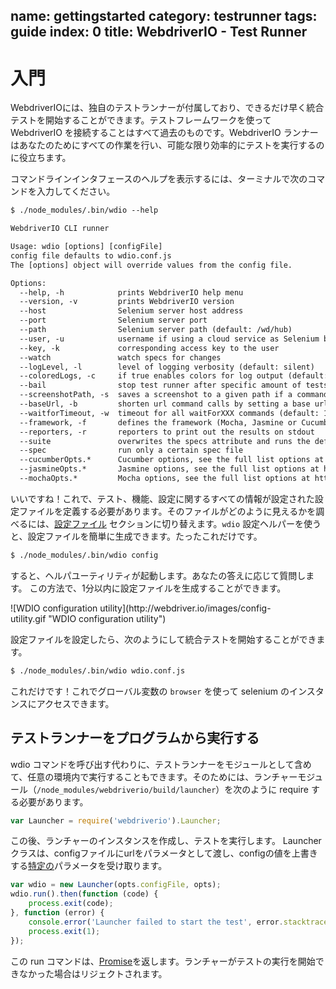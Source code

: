 name: gettingstarted
category: testrunner
tags: guide
index: 0
title: WebdriverIO - Test Runner
---

入門
===============

WebdriverIOには、独自のテストランナーが付属しており、できるだけ早く統合テストを開始することができます。テストフレームワークを使って WebdriverIO を接続することはすべて過去のものです。WebdriverIO ランナーはあなたのためにすべての作業を行い、可能な限り効率的にテストを実行するのに役立ちます。

コマンドラインインタフェースのヘルプを表示するには、ターミナルで次のコマンドを入力してください。

```txt
$ ./node_modules/.bin/wdio --help

WebdriverIO CLI runner

Usage: wdio [options] [configFile]
config file defaults to wdio.conf.js
The [options] object will override values from the config file.

Options:
  --help, -h            prints WebdriverIO help menu
  --version, -v         prints WebdriverIO version
  --host                Selenium server host address
  --port                Selenium server port
  --path                Selenium server path (default: /wd/hub)
  --user, -u            username if using a cloud service as Selenium backend
  --key, -k             corresponding access key to the user
  --watch               watch specs for changes
  --logLevel, -l        level of logging verbosity (default: silent)
  --coloredLogs, -c     if true enables colors for log output (default: true)
  --bail                stop test runner after specific amount of tests have failed (default: 0 - don't bail)
  --screenshotPath, -s  saves a screenshot to a given path if a command fails
  --baseUrl, -b         shorten url command calls by setting a base url
  --waitforTimeout, -w  timeout for all waitForXXX commands (default: 1000ms)
  --framework, -f       defines the framework (Mocha, Jasmine or Cucumber) to run the specs (default: mocha)
  --reporters, -r       reporters to print out the results on stdout
  --suite               overwrites the specs attribute and runs the defined suite
  --spec                run only a certain spec file
  --cucumberOpts.*      Cucumber options, see the full list options at https://github.com/webdriverio/wdio-cucumber-framework#cucumberopts-options
  --jasmineOpts.*       Jasmine options, see the full list options at https://github.com/webdriverio/wdio-jasmine-framework#jasminenodeopts-options
  --mochaOpts.*         Mocha options, see the full list options at http://mochajs.org
```

いいですね！これで、テスト、機能、設定に関するすべての情報が設定された設定ファイルを定義する必要があります。そのファイルがどのように見えるかを調べるには、[設定ファイル](/guide/testrunner/configurationfile.html) セクションに切り替えます。`wdio` 設定ヘルパーを使うと、設定ファイルを簡単に生成できます。たったこれだけです。

```sh
$ ./node_modules/.bin/wdio config
```

すると、ヘルパユーティリティが起動します。あなたの答えに応じて質問します。 この方法で、1分以内に設定ファイルを生成することができます。


<div class="cliwindow" style="width: 92%">
![WDIO configuration utility](http://webdriver.io/images/config-utility.gif "WDIO configuration utility")
</div>

設定ファイルを設定したら、次のようにして統合テストを開始することができます。

```sh
$ ./node_modules/.bin/wdio wdio.conf.js
```

これだけです！これでグローバル変数の `browser` を使って selenium のインスタンスにアクセスできます。

## テストランナーをプログラムから実行する

wdio コマンドを呼び出す代わりに、テストランナーをモジュールとして含めて、任意の環境内で実行することもできます。そのためには、ランチャーモジュール（`/node_modules/webdriverio/build/launcher`）を次のように require する必要があります。

```js
var Launcher = require('webdriverio').Launcher;
```

この後、ランチャーのインスタンスを作成し、テストを実行します。 Launcher クラスは、configファイルにurlをパラメータとして渡し、configの値を上書きする[特定の](https://github.com/webdriverio/webdriverio/blob/973f23d8949dae8168e96b1b709e5b19241a373b/lib/cli.js#L51-L55)パラメータを受け取ります。

```js
var wdio = new Launcher(opts.configFile, opts);
wdio.run().then(function (code) {
    process.exit(code);
}, function (error) {
    console.error('Launcher failed to start the test', error.stacktrace);
    process.exit(1);
});
```

この run コマンドは、[Promise](https://developer.mozilla.org/en-US/docs/Web/JavaScript/Reference/Global_Objects/Promise)を返します。ランチャーがテストの実行を開始できなかった場合はリジェクトされます。
